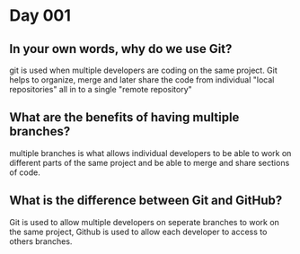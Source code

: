 # Day 001


## In your own words, why do we use Git?

git is used when multiple developers are coding on the same project. Git helps to organize, merge and later share the code from individual "local repositories" all in to a single "remote repository"

## What are the benefits of having multiple branches?

multiple branches is what allows individual developers to be able to work on different parts of the same project and be able to merge and share sections of code.

## What is the difference between Git and GitHub?

Git is used to allow multiple developers on seperate branches to work on the same project, Github is used to allow each developer to access to others branches.